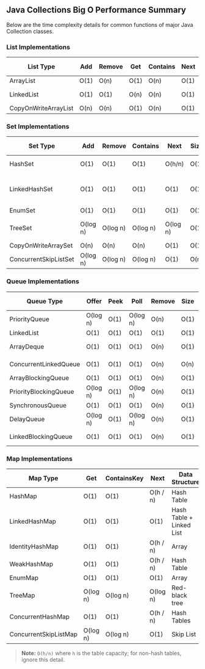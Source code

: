 ## Java Collections Big O Performance Summary

Below are the time complexity details for common functions of major Java Collection classes.

### List Implementations

| List Type             | Add   | Remove | Get   | Contains | Next  | Data Structure |
|-----------------------|-------|--------|-------|----------|-------|----------------|
| ArrayList             | O(1)  | O(n)   | O(1)  | O(n)     | O(1)  | Array          |
| LinkedList            | O(1)  | O(1)   | O(n)  | O(n)     | O(1)  | Linked List    |
| CopyOnWriteArrayList  | O(n)  | O(n)   | O(1)  | O(n)     | O(1)  | Array          |

### Set Implementations

| Set Type                | Add      | Remove   | Contains | Next     | Size  | Data Structure             |
|-------------------------|----------|----------|----------|----------|-------|----------------------------|
| HashSet                 | O(1)     | O(1)     | O(1)     | O(h/n)   | O(1)  | Hash Table                 |
| LinkedHashSet           | O(1)     | O(1)     | O(1)     | O(1)     | O(1)  | Hash Table + Linked List   |
| EnumSet                 | O(1)     | O(1)     | O(1)     | O(1)     | O(1)  | Bit Vector                 |
| TreeSet                 | O(log n) | O(log n) | O(log n) | O(log n) | O(1)  | Red-black tree             |
| CopyOnWriteArraySet     | O(n)     | O(n)     | O(n)     | O(1)     | O(1)  | Array                      |
| ConcurrentSkipListSet   | O(log n) | O(log n) | O(log n) | O(1)     | O(n)  | Skip List                  |

### Queue Implementations

| Queue Type               | Offer     | Peek  | Poll      | Remove   | Size  | Data Structure     |
|--------------------------|-----------|-------|-----------|----------|-------|--------------------|
| PriorityQueue            | O(log n)  | O(1)  | O(log n)  | O(n)     | O(1)  | Priority Heap      |
| LinkedList               | O(1)      | O(1)  | O(1)      | O(1)     | O(1)  | Array              |
| ArrayDeque               | O(1)      | O(1)  | O(1)      | O(n)     | O(1)  | Linked List        |
| ConcurrentLinkedQueue    | O(1)      | O(1)  | O(1)      | O(n)     | O(n)  | Linked List        |
| ArrayBlockingQueue       | O(1)      | O(1)  | O(1)      | O(n)     | O(1)  | Array              |
| PriorityBlockingQueue    | O(log n)  | O(1)  | O(log n)  | O(n)     | O(1)  | Priority Heap      |
| SynchronousQueue         | O(1)      | O(1)  | O(1)      | O(n)     | O(1)  | None               |
| DelayQueue               | O(log n)  | O(1)  | O(log n)  | O(n)     | O(1)  | Priority Heap      |
| LinkedBlockingQueue      | O(1)      | O(1)  | O(1)      | O(n)     | O(1)  | Linked List        |

### Map Implementations

| Map Type                | Get      | ContainsKey | Next      | Data Structure                |
|-------------------------|----------|-------------|-----------|-------------------------------|
| HashMap                 | O(1)     | O(1)        | O(h / n)  | Hash Table                    |
| LinkedHashMap           | O(1)     | O(1)        | O(1)      | Hash Table + Linked List      |
| IdentityHashMap         | O(1)     | O(1)        | O(h / n)  | Array                         |
| WeakHashMap             | O(1)     | O(1)        | O(h / n)  | Hash Table                    |
| EnumMap                 | O(1)     | O(1)        | O(1)      | Array                         |
| TreeMap                 | O(log n) | O(log n)    | O(log n)  | Red-black tree                |
| ConcurrentHashMap       | O(1)     | O(1)        | O(h / n)  | Hash Tables                   |
| ConcurrentSkipListMap   | O(log n) | O(log n)    | O(1)      | Skip List                     |

> **Note:** `O(h/n)` where `h` is the table capacity; for non-hash tables, ignore this detail.
